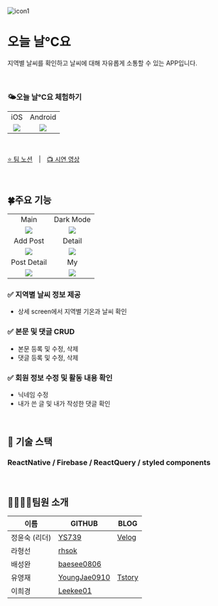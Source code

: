![icon1](https://user-images.githubusercontent.com/112805225/212053620-2d310f5d-1d48-4ead-8070-c82da0e2e891.png)
<h1>오늘 날℃요</h1>

지역별 날씨를 확인하고 날씨에 대해 자유롭게 소통할 수 있는 APP입니다.

<br/>
<h3>🌤️오늘 날℃요 체험하기</h3>

<table>
<tbody>
<tr>
<td align="center">iOS</td>
<td align="center">Android</td>
</tr>

<tr>
<td align="center"><img src="https://s3.us-west-2.amazonaws.com/secure.notion-static.com/c6af585d-afe4-4955-b4c8-2e1ff09858eb/Untitled.png?X-Amz-Algorithm=AWS4-HMAC-SHA256&X-Amz-Content-Sha256=UNSIGNED-PAYLOAD&X-Amz-Credential=AKIAT73L2G45EIPT3X45%2F20230316%2Fus-west-2%2Fs3%2Faws4_request&X-Amz-Date=20230316T070943Z&X-Amz-Expires=86400&X-Amz-Signature=075e5e904ed170ef0ecca3ca89479c58897a0f5bde1045830ad99d6ab7936cfb&X-Amz-SignedHeaders=host&response-content-disposition=filename%3D%22Untitled.png%22&x-id=GetObject"/></td>
<td align="center"><img src="https://s3.us-west-2.amazonaws.com/secure.notion-static.com/576eeccd-3ceb-4fdf-9b2e-ba29bce28902/Untitled.png?X-Amz-Algorithm=AWS4-HMAC-SHA256&X-Amz-Content-Sha256=UNSIGNED-PAYLOAD&X-Amz-Credential=AKIAT73L2G45EIPT3X45%2F20230316%2Fus-west-2%2Fs3%2Faws4_request&X-Amz-Date=20230316T071011Z&X-Amz-Expires=86400&X-Amz-Signature=9c5df93a82791cb6cfd5c9cfe01286b476f6da0caa7270d2917dd8da8d770910&X-Amz-SignedHeaders=host&response-content-disposition=filename%3D%22Untitled.png%22&x-id=GetObject"/></td>
</tr>
</tbody>
</table>

<br/>

[⭐ 팀 노션](https://worried-partridge-a1d.notion.site/a9ef1882f78e42008ca2c247a81719ea) | [📺 시연 영상](https://www.youtube.com/watch?v=lbwN4GF6XMM)  

<br/>


<h2>🍀주요 기능</h2>
<table>
    <tr>
      <td align="center">Main</td>
      <td align="center">Dark Mode</td>
    </tr>
    <tr>
      <td align="center"><img src="https://media.discordapp.net/attachments/1072786512057483374/1085832306742276106/165CCD2D-7973-41C9-A25D-3482F392B5DC.png?width=249&height=539" /></td>
      <td align="center"><img src="https://media.discordapp.net/attachments/1072786512057483374/1085832307136528404/IMG_6906.png?width=249&height=539" /></td>
    </tr>
    <tr>
      <td align="center">Add Post</td>
      <td align="center">Detail</td>
    </tr>
    <tr>
      <td align="center"><img src="https://media.discordapp.net/attachments/1072786512057483374/1085832307404976188/IMG_6908.png?width=249&height=539" /></td>
      <td align="center"><img src="https://media.discordapp.net/attachments/1072786512057483374/1085832308373868544/IMG_6915.png?width=249&height=539" /></td>
    </tr>
    <tr>
      <td align="center">Post Detail</td>
      <td align="center">My</td>
    </tr>
    <tr>
      <td align="center"><img src="https://media.discordapp.net/attachments/1072786512057483374/1085832308042510427/IMG_6914.png?width=249&height=539" /></td>
      <td align="center"><img src="https://media.discordapp.net/attachments/1072786512057483374/1085832307706953738/IMG_6912.png?width=249&height=539" /></td>
    </tr>
 </table>
 

### ✅ 지역별 날씨 정보 제공

- 상세 screen에서 지역별 기온과 날씨 확인
    

### ✅ 본문 및 댓글 CRUD

- 본문 등록 및 수정, 삭제
- 댓글 등록 및 수정, 삭제
    

### ✅ 회원 정보 수정 및 활동 내용 확인

- 닉네임 수정
- 내가 쓴 글 및 내가 작성한 댓글 확인

</br>

<h2>🔧 기술 스택</h2>

### ReactNative / Firebase / ReactQuery / styled components

</br>

## 👨‍👩‍👧‍👦팀원 소개
  | 이름 | GITHUB | BLOG |
  | --- | --- | --- |
  | 정윤숙 (리더) | [YS739](https://github.com/YS739) | [Velog](https://velog.io/@chmi4) |
  | 라형선 | [rhsok](http://github.com/rhsok) |
  | 배성완 | [baesee0806](https://github.com/baesee0806) |
  | 유영재 | [YoungJae0910](https://github.com/YoungJae0910) | [Tstory](https://dbdudwo126.tistory.com/) |
  | 이희경 | [Leekee01](https://github.com/Leekee01) |
  
<br/>
